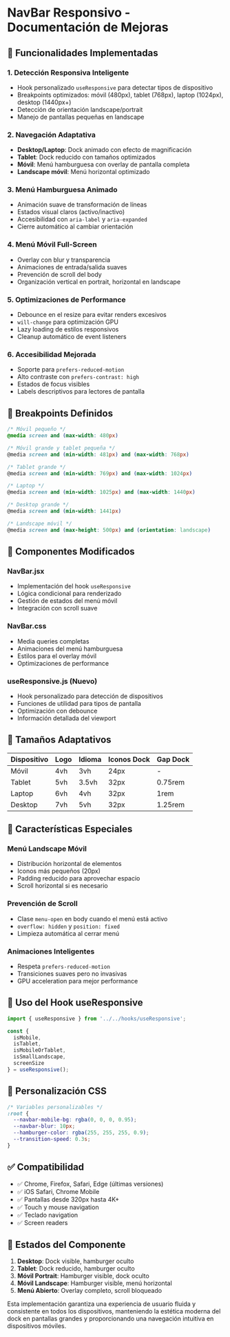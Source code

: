 # NavBar Responsivo - Documentación de Mejoras

## 📱 Funcionalidades Implementadas

### 1. **Detección Responsiva Inteligente**
- Hook personalizado `useResponsive` para detectar tipos de dispositivo
- Breakpoints optimizados: móvil (480px), tablet (768px), laptop (1024px), desktop (1440px+)
- Detección de orientación landscape/portrait
- Manejo de pantallas pequeñas en landscape

### 2. **Navegación Adaptativa**
- **Desktop/Laptop**: Dock animado con efecto de magnificación
- **Tablet**: Dock reducido con tamaños optimizados
- **Móvil**: Menú hamburguesa con overlay de pantalla completa
- **Landscape móvil**: Menú horizontal optimizado

### 3. **Menú Hamburguesa Animado**
- Animación suave de transformación de líneas
- Estados visual claros (activo/inactivo)
- Accesibilidad con `aria-label` y `aria-expanded`
- Cierre automático al cambiar orientación

### 4. **Menú Móvil Full-Screen**
- Overlay con blur y transparencia
- Animaciones de entrada/salida suaves
- Prevención de scroll del body
- Organización vertical en portrait, horizontal en landscape

### 5. **Optimizaciones de Performance**
- Debounce en el resize para evitar renders excesivos
- `will-change` para optimización GPU
- Lazy loading de estilos responsivos
- Cleanup automático de event listeners

### 6. **Accesibilidad Mejorada**
- Soporte para `prefers-reduced-motion`
- Alto contraste con `prefers-contrast: high`
- Estados de focus visibles
- Labels descriptivos para lectores de pantalla

## 🎨 Breakpoints Definidos

```css
/* Móvil pequeño */
@media screen and (max-width: 480px)

/* Móvil grande y tablet pequeña */
@media screen and (min-width: 481px) and (max-width: 768px)

/* Tablet grande */
@media screen and (min-width: 769px) and (max-width: 1024px)

/* Laptop */
@media screen and (min-width: 1025px) and (max-width: 1440px)

/* Desktop grande */
@media screen and (min-width: 1441px)

/* Landscape móvil */
@media screen and (max-height: 500px) and (orientation: landscape)
```

## 🔧 Componentes Modificados

### NavBar.jsx
- Implementación del hook `useResponsive`
- Lógica condicional para renderizado
- Gestión de estados del menú móvil
- Integración con scroll suave

### NavBar.css
- Media queries completas
- Animaciones del menú hamburguesa
- Estilos para el overlay móvil
- Optimizaciones de performance

### useResponsive.js (Nuevo)
- Hook personalizado para detección de dispositivos
- Funciones de utilidad para tipos de pantalla
- Optimización con debounce
- Información detallada del viewport

## 📐 Tamaños Adaptativos

| Dispositivo | Logo | Idioma | Iconos Dock | Gap Dock |
|-------------|------|--------|-------------|----------|
| Móvil       | 4vh  | 3vh    | 24px        | -        |
| Tablet      | 5vh  | 3.5vh  | 32px        | 0.75rem  |
| Laptop      | 6vh  | 4vh    | 32px        | 1rem     |
| Desktop     | 7vh  | 5vh    | 32px        | 1.25rem  |

## 🎯 Características Especiales

### Menú Landscape Móvil
- Distribución horizontal de elementos
- Iconos más pequeños (20px)
- Padding reducido para aprovechar espacio
- Scroll horizontal si es necesario

### Prevención de Scroll
- Clase `menu-open` en body cuando el menú está activo
- `overflow: hidden` y `position: fixed`
- Limpieza automática al cerrar menú

### Animaciones Inteligentes
- Respeta `prefers-reduced-motion`
- Transiciones suaves pero no invasivas
- GPU acceleration para mejor performance

## 🚀 Uso del Hook useResponsive

```jsx
import { useResponsive } from '../../hooks/useResponsive';

const { 
  isMobile, 
  isTablet, 
  isMobileOrTablet, 
  isSmallLandscape,
  screenSize 
} = useResponsive();
```

## 🎨 Personalización CSS

```css
/* Variables personalizables */
:root {
  --navbar-mobile-bg: rgba(0, 0, 0, 0.95);
  --navbar-blur: 10px;
  --hamburger-color: rgba(255, 255, 255, 0.9);
  --transition-speed: 0.3s;
}
```

## ✅ Compatibilidad

- ✅ Chrome, Firefox, Safari, Edge (últimas versiones)
- ✅ iOS Safari, Chrome Mobile
- ✅ Pantallas desde 320px hasta 4K+
- ✅ Touch y mouse navigation
- ✅ Teclado navigation
- ✅ Screen readers

## 🔄 Estados del Componente

1. **Desktop**: Dock visible, hamburger oculto
2. **Tablet**: Dock reducido, hamburger oculto  
3. **Móvil Portrait**: Hamburger visible, dock oculto
4. **Móvil Landscape**: Hamburger visible, menú horizontal
5. **Menú Abierto**: Overlay completo, scroll bloqueado

Esta implementación garantiza una experiencia de usuario fluida y consistente en todos los dispositivos, manteniendo la estética moderna del dock en pantallas grandes y proporcionando una navegación intuitiva en dispositivos móviles.

